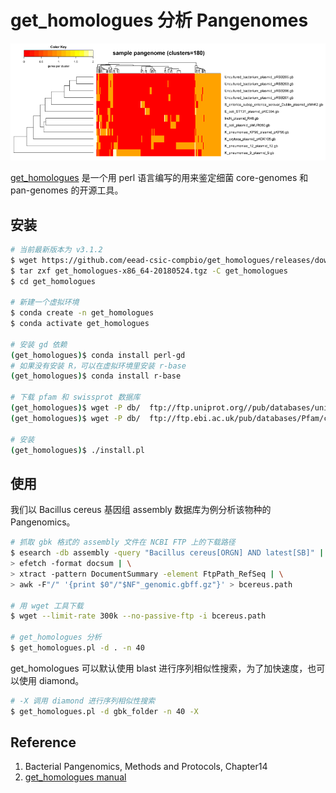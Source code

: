 # get_homologues 分析 Pangenomes

![Chapter 6.1](../assets/images/chapter_06/01/get_homologues_banner.png)

[get_homologues](http://eead-csic-compbio.github.io/get_homologues) 是一个用 perl 语言编写的用来鉴定细菌 core-genomes 和 pan-genomes 的开源工具。

## 安装

```bash
# 当前最新版本为 v3.1.2
$ wget https://github.com/eead-csic-compbio/get_homologues/releases/download/v3.1.2/get_homologues-x86_64-20180524.tgz
$ tar zxf get_homologues-x86_64-20180524.tgz -C get_homologues
$ cd get_homologues

# 新建一个虚拟环境
$ conda create -n get_homologues
$ conda activate get_homologues

# 安装 gd 依赖
(get_homologues)$ conda install perl-gd
# 如果没有安装 R，可以在虚拟环境里安装 r-base
(get_homologues)$ conda install r-base

# 下载 pfam 和 swissprot 数据库
(get_homologues)$ wget -P db/  ftp://ftp.uniprot.org//pub/databases/uniprot/current_release/knowledgebase/complete/uniprot_sprot.fasta.gz
(get_homologues)$ wget -P db/  ftp://ftp.ebi.ac.uk/pub/databases/Pfam/current_release/Pfam-A.hmm.gz

# 安装
(get_homologues)$ ./install.pl
```

## 使用

我们以 Bacillus cereus 基因组 assembly 数据库为例分析该物种的 Pangenomics。

```bash
# 抓取 gbk 格式的 assembly 文件在 NCBI FTP 上的下载路径
$ esearch -db assembly -query "Bacillus cereus[ORGN] AND latest[SB]" | \
> efetch -format docsum | \
> xtract -pattern DocumentSummary -element FtpPath_RefSeq | \
> awk -F"/" '{print $0"/"$NF"_genomic.gbff.gz"}' > bcereus.path

# 用 wget 工具下载
$ wget --limit-rate 300k --no-passive-ftp -i bcereus.path

# get_homologues 分析
$ get_homologues.pl -d . -n 40
```

get_homologues 可以默认使用 blast 进行序列相似性搜索，为了加快速度，也可以使用 diamond。

```bash
# -X 调用 diamond 进行序列相似性搜索
$ get_homologues.pl -d gbk_folder -n 40 -X
```






## Reference

1. Bacterial Pangenomics, Methods and Protocols, Chapter14
2. [get_homologues manual](http://eead-csic-compbio.github.io/get_homologues/manual/manual.html)
